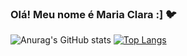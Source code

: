 ### Olá! Meu nome é Maria Clara :] 🐦

![Anurag's GitHub stats](https://github-readme-stats.vercel.app/api?username=MariaClara-Canuto&count_private=true&theme=tokyonight)
[![Top Langs](https://github-readme-stats.vercel.app/api/top-langs/?username=MariaClara-Canuto&layout=compact&theme=tokyonight)](https://github.com/anuraghazra/github-readme-stats)
